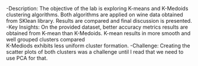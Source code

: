-Description:
The objective of the lab is exploring K-means and K-Medoids  clustering algorithms. Both algorithms are applied on wine data obtained from SKlean library. Results are compared and final discussion is presented.
-Key Insights:
 On the provided dataset, better accuracy metrics results are obtained from K-mean than K-Medoids.
 K-mean results in more smooth and well grouped clusters compared\
 K-Mediods exhibits less uniform cluster formation.
-Challenge:
Creating the scatter plots of both clusters was a challenge until I read that we need to use PCA for that.
